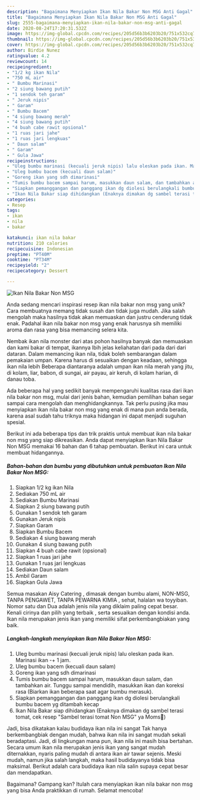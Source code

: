 ```yaml
---
description: "Bagaimana Menyiapkan Ikan Nila Bakar Non MSG Anti Gagal"
title: "Bagaimana Menyiapkan Ikan Nila Bakar Non MSG Anti Gagal"
slug: 2555-bagaimana-menyiapkan-ikan-nila-bakar-non-msg-anti-gagal
date: 2020-08-24T17:20:31.532Z
image: https://img-global.cpcdn.com/recipes/205d56b3b6203b20/751x532cq70/ikan-nila-bakar-non-msg-foto-resep-utama.jpg
thumbnail: https://img-global.cpcdn.com/recipes/205d56b3b6203b20/751x532cq70/ikan-nila-bakar-non-msg-foto-resep-utama.jpg
cover: https://img-global.cpcdn.com/recipes/205d56b3b6203b20/751x532cq70/ikan-nila-bakar-non-msg-foto-resep-utama.jpg
author: Birdie Nunez
ratingvalue: 4.2
reviewcount: 14
recipeingredient:
- "1/2 kg ikan Nila"
- "750 mL air"
- " Bumbu Marinasi"
- "2 siung bawang putih"
- "1 sendok teh garam"
- " Jeruk nipis"
- " Garam"
- " Bumbu Bacem"
- "4 siung bawang merah"
- "4 siung bawang putih"
- "4 buah cabe rawit opsional"
- "1 ruas jari jahe"
- "1 ruas jari lengkuas"
- " Daun salam"
- " Garam"
- " Gula Jawa"
recipeinstructions:
- "Uleg bumbu marinasi (kecuali jeruk nipis) lalu oleskan pada ikan. Marinasi ikan -+ 1 jam."
- "Uleg bumbu bacem (kecuali daun salam)"
- "Goreng ikan yang sdh dimarinasi"
- "Tumis bumbu bacem sampai harum, masukkan daun salam, dan tambahkan air. Tunggu sampai mendidih, masukkan ikan dan koreksi rasa (Biarkan ikan beberapa saat agar bumbu merasuk)."
- "Siapkan pemanggangan dan panggang ikan dg diolesi berulangkali bumbu bacem yg ditambah kecap"
- "Ikan Nila Bakar siap dihidangkan (Enaknya dimakan dg sambel terasi tomat, cek resep &#34;Sambel terasi tomat Non MSG&#34; ya Moms🙂)"
categories:
- Resep
tags:
- ikan
- nila
- bakar

katakunci: ikan nila bakar 
nutrition: 210 calories
recipecuisine: Indonesian
preptime: "PT40M"
cooktime: "PT34M"
recipeyield: "2"
recipecategory: Dessert

---
```



![Ikan Nila Bakar Non MSG](https://img-global.cpcdn.com/recipes/205d56b3b6203b20/751x532cq70/ikan-nila-bakar-non-msg-foto-resep-utama.jpg)

Anda sedang mencari inspirasi resep ikan nila bakar non msg yang unik? Cara membuatnya memang tidak susah dan tidak juga mudah. Jika salah mengolah maka hasilnya tidak akan memuaskan dan justru cenderung tidak enak. Padahal ikan nila bakar non msg yang enak harusnya sih memiliki aroma dan rasa yang bisa memancing selera kita.

Nembak ikan nila monster dari atas pohon hasilnya banyak dan memuaskan dan kami bakar di tempat, ikannya lbih jelas keliahatan dari pada dari dari dataran. Dalam memancing ikan nila, tidak boleh sembarangan dalam pemakaian umpan. Karena harus di sesuaikan dengan keadaan, sehingga ikan nila lebih Beberapa diantaranya adalah umpan ikan nila merah yang jitu, di kolam, liar, babon, di sungai, air payau, air keruh, di kolam harian, di danau toba.

Ada beberapa hal yang sedikit banyak mempengaruhi kualitas rasa dari ikan nila bakar non msg, mulai dari jenis bahan, kemudian pemilihan bahan segar sampai cara mengolah dan menghidangkannya. Tak perlu pusing jika mau menyiapkan ikan nila bakar non msg yang enak di mana pun anda berada, karena asal sudah tahu triknya maka hidangan ini dapat menjadi suguhan spesial.


Berikut ini ada beberapa tips dan trik praktis untuk membuat ikan nila bakar non msg yang siap dikreasikan. Anda dapat menyiapkan Ikan Nila Bakar Non MSG memakai 16 bahan dan 6 tahap pembuatan. Berikut ini cara untuk membuat hidangannya.

<!--inarticleads1-->

##### Bahan-bahan dan bumbu yang dibutuhkan untuk pembuatan Ikan Nila Bakar Non MSG:

1. Siapkan 1/2 kg ikan Nila
1. Sediakan 750 mL air
1. Sediakan  Bumbu Marinasi
1. Siapkan 2 siung bawang putih
1. Gunakan 1 sendok teh garam
1. Gunakan  Jeruk nipis
1. Siapkan  Garam
1. Siapkan  Bumbu Bacem
1. Sediakan 4 siung bawang merah
1. Gunakan 4 siung bawang putih
1. Siapkan 4 buah cabe rawit (opsional)
1. Siapkan 1 ruas jari jahe
1. Gunakan 1 ruas jari lengkuas
1. Sediakan  Daun salam
1. Ambil  Garam
1. Siapkan  Gula Jawa


Semua masakan Aisy Catering , dimasak dengan bumbu alami, NON-MSG, TANPA PENGAWET, TANPA PEWARNA KIMIA , sehat, halalan wa toyyiban. Nomor satu dan Dua adalah jenis nila yang diklaim paling cepat besar. Kenali cirinya dan pilih yang terbaik , serta sesuaikan dengan kondisi anda. Ikan nila merupakan jenis ikan yang memiliki sifat perkembangbiakan yang baik. 

<!--inarticleads2-->

##### Langkah-langkah menyiapkan Ikan Nila Bakar Non MSG:

1. Uleg bumbu marinasi (kecuali jeruk nipis) lalu oleskan pada ikan. Marinasi ikan -+ 1 jam.
1. Uleg bumbu bacem (kecuali daun salam)
1. Goreng ikan yang sdh dimarinasi
1. Tumis bumbu bacem sampai harum, masukkan daun salam, dan tambahkan air. Tunggu sampai mendidih, masukkan ikan dan koreksi rasa (Biarkan ikan beberapa saat agar bumbu merasuk).
1. Siapkan pemanggangan dan panggang ikan dg diolesi berulangkali bumbu bacem yg ditambah kecap
1. Ikan Nila Bakar siap dihidangkan (Enaknya dimakan dg sambel terasi tomat, cek resep &#34;Sambel terasi tomat Non MSG&#34; ya Moms🙂)


Jadi, bisa dikatakan kalau budidaya ikan nila ini sangat Tak hanya berkembangbiak dengan mudah, bahwa ikan nila ini sangat mudah sekali beradaptasi. Jadi, di lingkungan mana pun, ikan nila ini masih bisa bertahan. Secara umum ikan nila merupakan jenis ikan yang sangat mudah diternakkan, nyaris paling mudah di antara ikan air tawar sejenis. Meski mudah, namun jika salah langkah, maka hasil budidayanya tidak bisa maksimal. Berikut adalah cara budidaya ikan nila salin supaya cepat besar dan mendapatkan. 

Bagaimana? Gampang kan? Itulah cara menyiapkan ikan nila bakar non msg yang bisa Anda praktikkan di rumah. Selamat mencoba!
